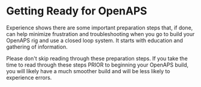 # Getting Ready for OpenAPS

Experience shows there are some important preparation steps that, if done, can help minimize frustration and troubleshooting when you go to build your OpenAPS rig and use a closed loop system.  It starts with education and gathering of information.

Please don't skip reading through these preparation steps.  If you take the time to read through these steps PRIOR to beginning your OpenAPS build, you will likely have a much smoother build and will be less likely to experience errors.
